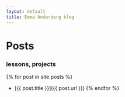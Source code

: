 ```yaml
---
layout: default
title: Emma Anderberg blog
---
```


# Posts
### lessons, projects 

{% for post in site.posts %}
- [{{ post.title }}]({{ post.url }})
{% endfor %}
